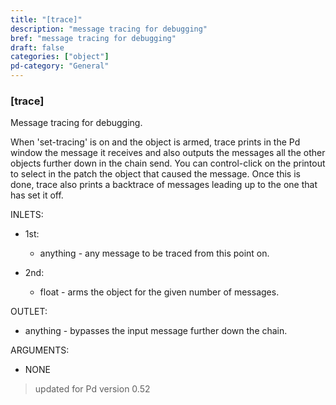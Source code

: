```yaml
---
title: "[trace]"
description: "message tracing for debugging"
bref: "message tracing for debugging"
draft: false
categories: ["object"]
pd-category: "General"
---
```


### [trace]

Message tracing for debugging.

When 'set-tracing' is on and the object is armed,  trace prints in the Pd window the message it receives and also outputs the messages all the other objects further down in the chain send. You can control-click on the printout to select in the patch the object that caused the message. Once this is done,  trace also prints a backtrace of messages leading up to the one that has set it off.

INLETS:

- 1st:

  - anything - any message to be traced from this point on.

- 2nd:

  - float - arms the object for the given number of messages.

OUTLET:

- anything - bypasses the input message further down the chain.

ARGUMENTS:

- NONE
 
> updated for Pd version 0.52